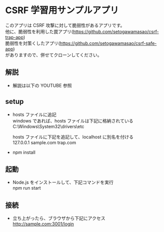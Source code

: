 # CSRF 学習用サンプルアプリ

このアプリは CSRF 攻撃に対して脆弱性があるアプリです。  
他に、脆弱性を利用した罠アプリ(https://github.com/setogawamasao/csrf-trap-app)  
脆弱性を対策くしたアプリ(https://github.com/setogawamasao/csrf-safe-app)  
がありますので、併せてクローンしてください。

## 解説

- 解説は以下の YOUTUBE 参照

## setup

- hosts ファイルに追記  
  windows であれば、hosts ファイルは下記に格納されている  
  C:\Windows\System32\drivers\etc

  hosts ファイルに下記を追記して、localhost に別名を付ける  
  127.0.0.1 sample.com trap.com

- npm install

## 起動

- Node.js をインストールして、下記コマンドを実行  
  npm run start

## 接続

- 立ち上がったら、ブラウザから下記にアクセス  
  http://sample.com:3001/login
